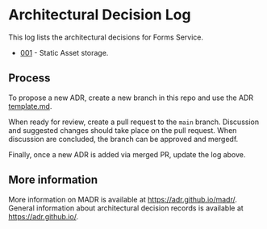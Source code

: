# Architectural Decision Log

This log lists the architectural decisions for Forms Service. 

- [001](https://github.com/18F/formsservice-adr/blob/main/001-static-assets.md) - Static Asset storage.

## Process

To propose a new ADR, create a new branch in this repo and use the ADR [template.md](template.md). 

When ready for review, create a pull request to the `main` branch. Discussion and suggested changes should take place on the pull request. When discussion are concluded, the branch can be approved and mergedf.

Finally, once a new ADR is added via merged PR, update the log above.

## More information

More information on MADR is available at <https://adr.github.io/madr/>.
General information about architectural decision records is available at <https://adr.github.io/>.
